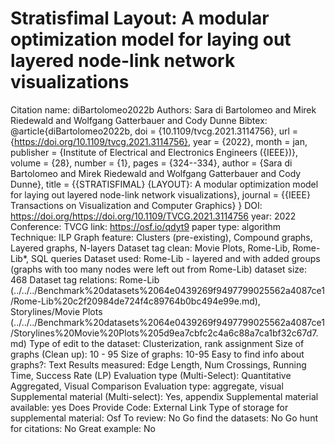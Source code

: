 # Stratisfimal Layout: A modular optimization model for laying out layered node-link network visualizations

Citation name: diBartolomeo2022b
Authors: Sara di Bartolomeo and Mirek Riedewald and Wolfgang Gatterbauer and Cody Dunne
Bibtex: @article{diBartolomeo2022b,
doi = {10.1109/tvcg.2021.3114756},
url = {https://doi.org/10.1109/tvcg.2021.3114756},
year = {2022},
month = jan,
publisher = {Institute of Electrical and Electronics Engineers ({IEEE})},
volume = {28},
number = {1},
pages = {324--334},
author = {Sara di Bartolomeo and Mirek Riedewald and Wolfgang Gatterbauer and Cody Dunne},
title = {{STRATISFIMAL} {LAYOUT}: A modular optimization model for laying out layered node-link network visualizations},
journal = {{IEEE} Transactions on Visualization and Computer Graphics}
}
DOI: https://doi.org/https://doi.org/10.1109/TVCG.2021.3114756
year: 2022
Conference: TVCG
link: https://osf.io/qdyt9
paper type: algorithm
Technique: ILP
Graph feature: Clusters (pre-existing), Compound graphs, Layered graphs, N-layers
Dataset tag clean: Movie Plots, Rome-Lib, Rome-Lib*, SQL queries
Dataset used: Rome-Lib - layered and with added groups (graphs with too many nodes were left out from Rome-Lib)
dataset size: 468
Dataset tag relations: Rome-Lib (../../../Benchmark%20datasets%2064e0439269f9497799025562a4087ce1/Rome-Lib%20c2f20984de724f4c89764b0bc494e99e.md), Storylines/Movie Plots (../../../Benchmark%20datasets%2064e0439269f9497799025562a4087ce1/Storylines%20Movie%20Plots%205d9ea7cbfc2c4a6c88a7ca1bf32c67d7.md)
Type of edit to the dataset: Clusterization, rank assignment
Size of graphs (Clean up): 10 - 95
Size of graphs: 10-95
Easy to find info about graphs?: Text
Results measured: Edge Length, Num Crossings, Running Time, Success Rate (LP)
Evaluation type (Multi-Select): Quantitative Aggregated, Visual Comparison
Evaluation type: aggregate, visual
Supplemental material (Multi-select): Yes, appendix
Supplemental material available: yes
Does Provide Code: External Link
Type of storage for supplemental material: Osf
To review: No
Go find the datasets: No
Go hunt for citations: No
Great example: No